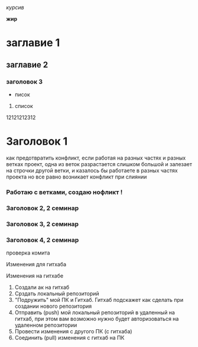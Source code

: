 *курсив*

**жир**

# заглавие 1

## заглавие 2

### заголовок 3

* писок

1. список

12121212312

# Заголовок 1

как предотвратить конфликт, если работая на разных частях и разных ветках проект, одна из веток разрастается слишком большой и залезает на строчки другой ветки, и казалось бы работаете в разных частях проекта но все равно возникает конфликт при слиянии 

### Работаю с ветками, создаю нофликт !

### Заголовок 2, 2 семинар

### Заголовок 3, 2 семинар

### Заголовок 4, 2 семинар

проверка комита

Изменения для гитхаба

Изменения на гитхабе

1. Создали ак на гитхаб
2. Срздать локальный репозиторий
3. "Подружить" мой ПК и Гитхаб. Гитхаб подскажет как сделать при создании нового репозитория
4. Отправить (push) мой локальный репозиторий в удаленный на гитхаб, при этом вам возможно  нужно будет авторизоваться на удаленном репозитории
5. Провести изменения с другого ПК (с гитхаба) 
6. Соединить (pull) изменения с гитхаб на ПК